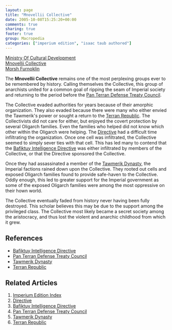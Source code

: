 ```yaml
---
layout: page
title: "Mnovellii Collective"
date: 2005-10-08T15:25:20+00:00
comments: true
sharing: true
footer: true
group: Macropedia
categories: ["imperium edition", "isaac taub authored"]
---
```


<div class='row'>
	<div class='col-md-4'><a href='/macropedia/ministry-of-cultural-development'>Ministry Of Cultural Development</a></div>
	<div class='col-md-4'><a href='/macropedia/mnovellii-collective'>Mnovellii Collective</a></div>
	<div class='col-md-4'><a href='/macropedia/morsh-furnoklin'>Morsh Furnoklin</a></div>
</div>


The **Mnovellii Collective** remains one of the most perplexing groups ever to be remembered by history. Calling themselves the Collective, this group of anarchists united for a common goal of ripping the seam of Imperial society and returning to the period before the [Pan Terran Defense Treaty Council](/macropedia/pan-terran-defense-treaty-council).

The Collective evaded authorities for years because of their amorphic organization. They also evaded because there were many who either envied the Tawmerik's power or sought a return to the [Terran Republic](/macropedia/terran-republic). The Collectivists did not care for either, but enjoyed the covert protection by several Oligarch families. Even the families who helped did not know which other within the Oligarch were helping. The [ Directive](/macropedia/bafiktuy-intelligence-directive) had a difficult time infiltrating the organization. Once one cell was infiltrated, the Collective seemed to simply sever ties with that cell. This has led many to contend that the [Bafiktuy Intelligence Directive](/macropedia/bafiktuy-intelligence-directive) was either infiltrated by members of the Collective, or that the Directive sponsored the Collective.

Once they had assassinated a member of the [Tawmerik Dynasty](/macropedia/tawmerik-dynasty), the Imperial factions rained down upon the Collective. They rooted out cells and exposed Oligarch families found to provide safe-haven to the Collective. Oddly enough, this led to greater support for the Imperial government as some of the exposed Oligarch families were among the most oppressive on their hown world.

The Collective eventually faded from history never having been fully destroyed. This scholar believes this may be due to the support among the privileged class. The Collective most likely became a secret society among the aristocracy, and thus lost the violent and anarchic childhood from which it grew.

## References
* [Bafiktuy Intelligence Directive](/macropedia/bafiktuy-intelligence-directive)
* [Pan Terran Defense Treaty Council](/macropedia/pan-terran-defense-treaty-council)
* [Tawmerik Dynasty](/macropedia/tawmerik-dynasty)
* [Terran Republic](/macropedia/terran-republic)

## Related Articles

1. [Imperium Edition Index](/macropedia/imperium-edition-index)
2. [ Directive](/macropedia/bafiktuy-intelligence-directive)
3. [Bafiktuy Intelligence Directive](/macropedia/bafiktuy-intelligence-directive)
4. [Pan Terran Defense Treaty Council](/macropedia/pan-terran-defense-treaty-council)
5. [Tawmerik Dynasty](/macropedia/tawmerik-dynasty)
6. [Terran Republic](/macropedia/terran-republic)


 
